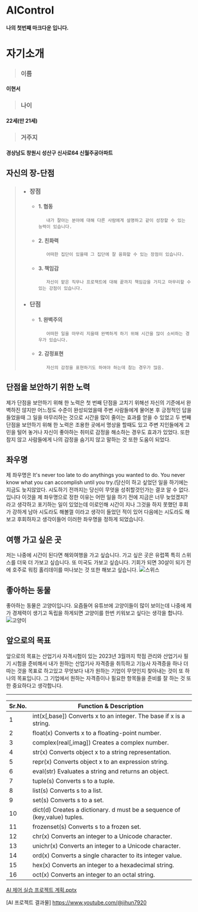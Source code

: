 # AIControl

#### 나의 첫번째 마크다운 입니다.

자기소개 
========

> ### 이름
#### 이현서



> ### 나이
#### 22세(만 21세)



> ### 거주지
#### 경상남도 창원시 성산구 신사로64 신월주공아파트


자신의 장-단점
--------------

> * ### 장점
>   * #### 1. 협동
>   
>            내가 잘아는 분야에 대해 다른 사람에게 설명하고 같이 성장할 수 있는 능력이 있습니다.
>
>   * #### 2. 친화력
>   
>            어떠한 집단이 있을때 그 집단에 잘 융화할 수 있는 장점이 있습니다.
>
>   * #### 3. 책임감
>   
>            자신이 맡은 직무나 프로잭트에 대해 끝까지 책임감을 가지고 마무리할 수 있는 강점이 있습니다.
>
> * ### 단점
>   * #### 1. 완벽주의 
> 
>            어떠한 일을 마무리 지을때 완벽하게 하기 위해 시간을 많이 소비하는 경우가 있습니다.
>
>   * #### 2. 감정표현 
>
>            자신의 감정을 표현하기도 하여야 하는데 참는 경우가 많음.

단점을 보안하기 위한 노력
------------------------

제가 단점을 보안하기 위해 한 노력은 첫 번째 단점을 고치기 위해선 자신의 기준에서 완벽하진 않지만 어느정도 수준이 완성되었을때  주변 사람들에게 물어본 후 긍정적인 답을 들었을때 그 일을 마무리하는 것으로 시간을 많이 줄이는 효과를 얻을 수 있었고 두 번째 단점을 보안하기 위해 한 노력은 조용한 곳에서 명상을 할때도 있고 주변 지인들에게 고민을 털어 놓거나 자신이 좋아하는 취미로 감정을 해소하는 경우도 효과가 있었다. 또한 참지 않고 사람들에게 나의 감정을 숨기지 않고 말하는 것 또한 도움이 되었다. 


좌우명
------

제 좌우명은 It's never too late to do anythings you wanted to do. You never know what you can accomplish until you try.(당신이 하고 싶었던 일을 하기에는 지금도 늦지않았다. 시도하기 전까지는 당신이 무엇을 성취할것인가는 결코 알 수 없다. 입니다 이것을 제 좌우명으로 정한 이유는 어떤 일을 하기 전에 지금은 너무 늦었겠지? 라고 생각하고 포기하는 일이 있었는데 이로인해 시간이 지나 그것을 하지 못했던 후회가 강하게 남아 시도라도 해볼껄 이라고 생각이 들었던 적이 있어 다음에는 시도라도 해보고 후회하자고 생각이들어 이러한 좌우명을 정하게 되었습니다.


여행 가고 싶은 곳
---------------

저는 나중에 시간이 된다면 해외여행을 가고 싶습니다. 가고 싶은 곳은 유럽쪽 특히 스위스를 더욱 더 가보고 싶습니다. 또 미국도 가보고 싶습니다. 기회가 되면 30살이 되기 전에 호주로 워킹 홀리데이를 떠나보는 것 또한 해보고 싶습니다.
![스위스](https://res.klook.com/image/upload/c_crop,g_custom/w_1160,h_652/v1572428665/activities/sv3rsawf2k9gjhum5tpi.webp)




좋아하는 동물 
-------------
좋아하는 동물은 고양이입니다. 요즘들어 유튜브에 고양이들이 많이 보이는데 나중에 제가 경제력이 생기고 독립을 하게되면 고양이를 한번 키워보고 싶다는 생각을 합니다.
![고양이](https://i0.wp.com/dailypetcare.net/wp-content/uploads/2020/11/Screen-Shot-2020-11-24-at-9.10.35-PM-edited-e1606302091776.png?fit=1236%2C694&ssl=1)









앞으로의 목표
-------------

 앞으로의 목표는 산업기사 자격시험이 있는 2023년 3월까지 학점 관리와 산업기사 필기 시험을 준비해서 내가 원하는 산업기사 자격증을 취득하고 기능사 자격증을 하나 더 따는 것을 목표로 하고있고 무엇보다 내가 원하는 기업이 무엇인지 찾아내는 것이 또 하나의 목표입니다. 그 기업에서 원하는 자격증이나 필요한 항목들을 준비를 잘 하는 것 또한 중요하다고 생각합니다. 


***



|Sr.No.|Function & Description|
|----|---------------------------------------------------------------------------|
| 1  | int(x[,base]) Converts x to an integer. The base if x is a string.        |
| 2  | float(x) Converts x to a floating-point number.                           |
| 3  | complex(real[,imag]) Creates a complex number.                            |
| 4  | str(x) Converts object x to a string representation.                      |
| 5  | repr(x) Converts object x to an expression string.                        |
| 6  | eval(str) Evaluates a string and returns an object.                       |
| 7  | tuple(s) Converts s to a tuple.                                           |
| 8  | list(s) Converts s to a list.                                             |
| 9  | set(s) Converts s to a set.                                               |
| 10 | dict(d) Creates a dictionary. d must be a sequence of (key,value) tuples. |
| 11 | frozenset(s) Converts s to a frozen set.                                  |
| 12 | chr(x) Converts an integer to a Unicode character.                        |
| 13 | unichr(x) Converts an integer to a Unicode character.                     |
| 14 | ord(x) Converts a single character to its integer value.                  |
| 15 | hex(x) Converts an integer to a hexadecimal string.                       |
| 16 | oct(x) Converts an integer to an octal string.                            |




[AI 제어 실습 프로젝트 계획.pptx](https://github.com/wlqdprkffody/AIControl/files/9899030/AI.pptx)

[AI 프로젝트 결과물] https://www.youtube.com/@jihun7920
